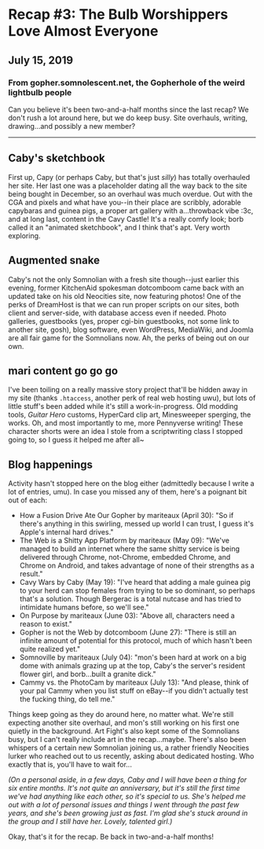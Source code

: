 # Recap #3: The Bulb Worshippers Love Almost Everyone
## July 15, 2019
### From gopher.somnolescent.net, the Gopherhole of the weird lightbulb people
Can you believe it's been two-and-a-half months since the last recap? We
don't rush a lot around here, but we do keep busy. Site overhauls, writing,
drawing...and possibly a new member?

---

## Caby's sketchbook
First up, Capy (or perhaps Caby, but that's just *silly*) has totally
overhauled her site. Her last one was a placeholder dating all the way back
to the site being bought in December, so an overhaul was much overdue. Out
with the CGA and pixels and what have you--in their place are scribbly,
adorable capybaras and guinea pigs, a proper art gallery with a...throwback
vibe :3c, and at long last, content in the Cavy Castle! It's a really comfy
look; borb called it an "animated sketchbook", and I think that's apt. Very
worth exploring.

## Augmented snake
Caby's not the only Somnolian with a fresh site though--just earlier this
evening, former KitchenAid spokesman dotcomboom came back with an updated
take on his old Neocities site, now featuring photos! One of the perks of
DreamHost is that we can run proper scripts on our sites, both client and
server-side, with database access even if needed. Photo galleries, guestbooks
(yes, proper cgi-bin guestbooks, not some link to another site, gosh), blog
software, even WordPress, MediaWiki, and Joomla are all fair game for the
Somnolians now. Ah, the perks of being out on our own.

## mari content go go go
I've been toiling on a really massive story project that'll be hidden away
in my site (thanks `.htaccess`, another perk of real web hosting uwu), but
lots of little stuff's been added while it's still a work-in-progress. Old
modding tools, *Guitar Hero* customs, HyperCard clip art, Minesweeper
sperging, the works. Oh, and most importantly to me, more Pennyverse writing!
These character shorts were an idea I stole from a scriptwriting class I
stopped going to, so I guess it helped me after all~

## Blog happenings

Activity hasn't stopped here on the blog either (admittedly because I write
a lot of entries, umu). In case you missed any of them, here's a poignant
bit out of each:

- How a Fusion Drive Ate Our Gopher by mariteaux (April 30): "So if there's
anything in this swirling, messed up world I can trust, I guess it's Apple's
internal hard drives."
- The Web is a Shitty App Platform by mariteaux (May 09): "We've managed to
build an internet where the same shitty service is being delivered through
Chrome, not-Chrome, embedded Chrome, and Chrome on Android, and takes
advantage of none of their strengths as a result."
- Cavy Wars by Caby (May 19): "I've heard that adding a male guinea pig to
your herd can stop females from trying to be so dominant, so perhaps that's
a solution. Though Bergerac is a total nutcase and has tried to intimidate
humans before, so we'll see."
- On Purpose by mariteaux (June 03): "Above all, characters need a reason to
exist."
- Gopher is not the Web by dotcomboom (June 27): "There is still an infinite
amount of potential for this protocol, much of which hasn't been quite
realized yet."
- Somnoville by mariteaux (July 04): "mon's been hard at work on a big dome
with animals grazing up at the top, Caby's the server's resident flower girl,
and borb...built a granite dick."
- Cammy vs. the PhotoCam by mariteaux (July 13): "And please, think of your
pal Cammy when you list stuff on eBay--if you didn't actually test the
fucking thing, do tell me."

Things keep going as they do around here, no matter what. We're still
expecting another site overhaul, and mon's still working on his first one
quietly in the background. Art Fight's also kept some of the Somnolians busy,
but I can't really include art in the recap...maybe. There's also been
whispers of a certain new Somnolian joining us, a rather friendly Neocities
lurker who reached out to us recently, asking about dedicated hosting. Who
exactly that is, you'll have to wait for...

*(On a personal aside, in a few days, Caby and I will have been a thing for
six entire months. It's not quite an anniversary, but it's still the first
time we've had anything like each other, so it's special to us. She's helped
me out with a lot of personal issues and things I went through the past few
years, and she's been growing just as fast. I'm glad she's stuck around in
the group and I still have her. Lovely, talented girl.)*

Okay, that's it for the recap. Be back in two-and-a-half months!